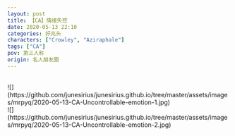 ```yaml
---
layout: post
title: 【CA】情绪失控
date: 2020-05-13 22:10
categories: 好兆头
characters: ["Crowley", "Aziraphale"]
tags: ["CA"]
pov: 第三人称
origin: 名人朋友圈
---
```


<br>
![](https://github.com/junesirius/junesirius.github.io/tree/master/assets/images/mrpyq/2020-05-13-CA-Uncontrollable-emotion-1.jpg)

<br>
![](https://github.com/junesirius/junesirius.github.io/tree/master/assets/images/mrpyq/2020-05-13-CA-Uncontrollable-emotion-2.jpg)
